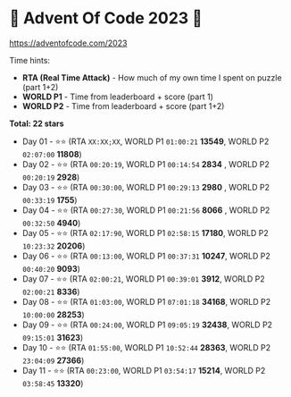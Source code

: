 # 🎁 Advent Of Code 2023 🎄

https://adventofcode.com/2023

Time hints:
- **RTA (Real Time Attack)** - How much of my own time I spent on puzzle (part 1+2)
- **WORLD P1** - Time from leaderboard + score (part 1)
- **WORLD P2** - Time from leaderboard + score (part 1+2)

**Total: 22 stars**

* Day 01 - ⭐⭐ (RTA `XX:XX;XX`, WORLD P1 `01:00:21` **13549**, WORLD P2 `02:07:00` **11808**)
* Day 02 - ⭐⭐ (RTA `00:20:19`, WORLD P1 `00:14:54` **2834** , WORLD P2 `00:20:19` **2928**)
* Day 03 - ⭐⭐ (RTA `00:30:00`, WORLD P1 `00:29:13` **2980** , WORLD P2 `00:33:19` **1755**)
* Day 04 - ⭐⭐ (RTA `00:27:30`, WORLD P1 `00:21:56` **8066** , WORLD P2 `00:32:50` **4940**)
* Day 05 - ⭐⭐ (RTA `02:17:90`, WORLD P1 `02:58:15` **17180**, WORLD P2 `10:23:32` **20206**)
* Day 06 - ⭐⭐ (RTA `00:13:00`, WORLD P1 `00:37:31` **10247**, WORLD P2 `00:40:20` **9093**)
* Day 07 - ⭐⭐ (RTA `02:00:21`, WORLD P1 `00:39:01` **3912**,  WORLD P2 `02:00:21` **8336**)
* Day 08 - ⭐⭐ (RTA `01:03:00`, WORLD P1 `07:01:18` **34168**, WORLD P2 `10:00:00` **28253**)
* Day 09 - ⭐⭐ (RTA `00:24:00`, WORLD P1 `09:05:19` **32438**, WORLD P2 `09:15:01` **31623**)
* Day 10 - ⭐⭐ (RTA `01:55:00`, WORLD P1 `10:52:44` **28363**, WORLD P2 `23:04:09` **27366**)
* Day 11 - ⭐⭐ (RTA `00:23:00`, WORLD P1 `03:54:17` **15214**, WORLD P2 `03:58:45` **13320**)
